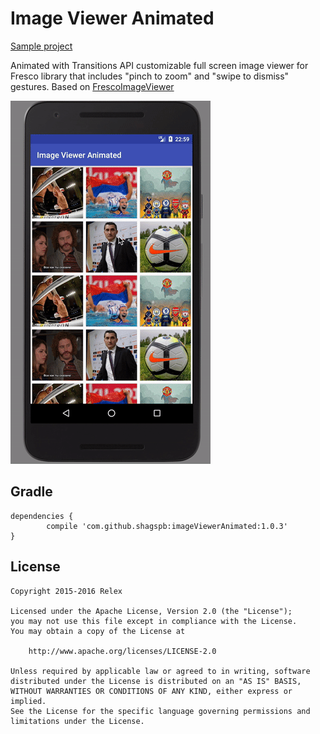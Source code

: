 # Image Viewer Animated


[Sample project](https://github.com/shagspb/imageViewerAnimated/tree/master/sample)

Animated with Transitions API customizable full screen image viewer for Fresco library that includes "pinch to zoom" and "swipe to dismiss" gestures. Based on [FrescoImageViewer](https://github.com/stfalcon-studio/FrescoImageViewer)

![alt tag](images/ezgif.com-video-to-gif.gif)


## Gradle

	dependencies {
	        compile 'com.github.shagspb:imageViewerAnimated:1.0.3'
	}
	
	
## License
```
Copyright 2015-2016 Relex

Licensed under the Apache License, Version 2.0 (the "License");
you may not use this file except in compliance with the License.
You may obtain a copy of the License at

    http://www.apache.org/licenses/LICENSE-2.0

Unless required by applicable law or agreed to in writing, software
distributed under the License is distributed on an "AS IS" BASIS,
WITHOUT WARRANTIES OR CONDITIONS OF ANY KIND, either express or implied.
See the License for the specific language governing permissions and
limitations under the License.
```
